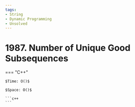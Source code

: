 ```yaml
---
tags:
- String
- Dynamic Programming
- Unsolved
---
```



# 1987. Number of Unique Good Subsequences

=== "C++"

    $Time: O()$

    $Space: O()$

    ```c++
    ```